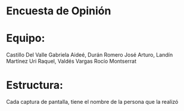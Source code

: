 # Encuesta de Opinión

# Equipo:
Castillo Del Valle Gabriela Aideé,
Durán Romero José Arturo,
Landín Martínez Uri Raquel,
Valdés Vargas Rocío Montserrat

# Estructura:
Cada captura de pantalla, tiene el nombre de la persona que la realizó
